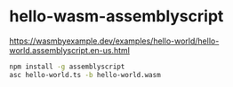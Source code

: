 # hello-wasm-assemblyscript

https://wasmbyexample.dev/examples/hello-world/hello-world.assemblyscript.en-us.html

```bash
npm install -g assemblyscript
asc hello-world.ts -b hello-world.wasm
```
